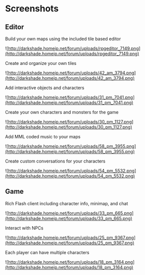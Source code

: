 # Screenshots #

## Editor ##

Build your own maps using the included tile based editor

![http://darkshade.homeip.net/forum/uploads/rpgeditor_7149.png](http://darkshade.homeip.net/forum/uploads/rpgeditor_7149.png)


Create and organize your own tiles

![http://darkshade.homeip.net/forum/uploads/42_am_3794.png](http://darkshade.homeip.net/forum/uploads/42_am_3794.png)


Add interactive objects and characters

![http://darkshade.homeip.net/forum/uploads/31_pm_7041.png](http://darkshade.homeip.net/forum/uploads/31_pm_7041.png)


Create your own characters and monsters for the game

![http://darkshade.homeip.net/forum/uploads/30_pm_1127.png](http://darkshade.homeip.net/forum/uploads/30_pm_1127.png)


Add MML coded music to your maps

![http://darkshade.homeip.net/forum/uploads/58_pm_3955.png](http://darkshade.homeip.net/forum/uploads/58_pm_3955.png)


Create custom conversations for your characters

![http://darkshade.homeip.net/forum/uploads/54_pm_5532.png](http://darkshade.homeip.net/forum/uploads/54_pm_5532.png)


## Game ##

Rich Flash client including character info, minimap, and chat

![http://darkshade.homeip.net/forum/uploads/33_pm_665.png](http://darkshade.homeip.net/forum/uploads/33_pm_665.png)


Interact with NPCs

![http://darkshade.homeip.net/forum/uploads/25_pm_9367.png](http://darkshade.homeip.net/forum/uploads/25_pm_9367.png)


Each player can have multiple characters

![http://darkshade.homeip.net/forum/uploads/18_pm_3164.png](http://darkshade.homeip.net/forum/uploads/18_pm_3164.png)
